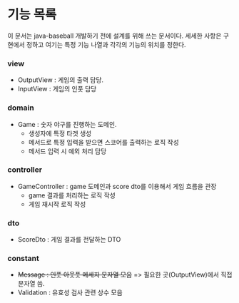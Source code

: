 # 기능 목록

이 문서는 java-baseball 개발하기 전에 설계를 위해 쓰는 문서이다.
세세한 사항은 구현에서 정하고 여기는 특정 기능 나열과 각각의 기능의 위치를 정한다.

### view

* OutputView : 게임의 출력 담당.
* InputView : 게임의 인풋 담당

### domain

* Game : 숫자 야구를 진행하는 도메인.
    * 생성자에 특정 타겟 생성
    * 메서드로 특정 입력을 받으면 스코어를 출력하는 로직 작성
    * 메서드 입력 시 예외 처리 담당

### controller

* GameController : game 도메인과 score dto를 이용해서 게임 흐름을 관장
    * game 결과를 처리하는 로직 작성
    * 게임 재시작 로직 작성

### dto

* ScoreDto : 게임 결과를 전달하는 DTO

### constant

* ~~Message : 인풋 아웃풋 메세지 문자열 모음~~ => 필요한 곳(OutputView)에서 직접 문자열 씀.
* Validation : 유효성 검사 관련 상수 모음

